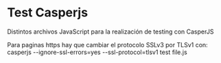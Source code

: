 # Test Casperjs

Distintos archivos JavaScript para la realización de testing con CasperJS

Para paginas https hay que cambiar el protocolo SSLv3 por TLSv1 con:
casperjs --ignore-ssl-errors=yes --ssl-protocol=tlsv1 test file.js

